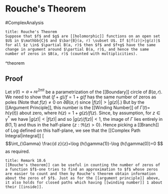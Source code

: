 # Rouche's Theorem
#ComplexAnalysis 

```ad-theorem
title: Rouche's Theorem
Suppose that $f$ and $g$ are [[holomorphic]] functions on an open set $U$ in $\mathbb{C}$ and $\bar{B}(a, r) \subset U$. If $|f(z)|>|g(z)|$ for all $z \in$ $\partial B(a, r)$ then $f$ and $f+g$ have the same change in argument around $\partial B(a, r)$, and hence the same number of zeros in $B(a, r)$ (counted with multiplicities).
```
^theorem

## Proof
Let $\gamma(t)=a+r e^{2 \pi i t}$ be a parametrization of the [[Boundary]] circle of $B(a, r)$. We need to show that $(f+g) / f=1+g / f$ has the same number of zeros as poles (Note that $f(z) \neq 0$ on $\partial B(a, r)$ since $|f(z)|>|g(z)|$.) But by the [[Argument Principle]], this number is the [[Winding Number]] of $\Gamma(t)=$ $h(\gamma(t))$ about zero, where $h(z)=1+g(z) / f(z)$. Since, by assumption, for $z \in \gamma^{*}$ we have $|g(z)|<|f(z)|$ and so $|g(z) / f(z)|<1$, the image of $\Gamma$ lies entirely in $B(1,1)$ and thus in the half-plane $\{z: \Re(z)>0\}$. Hence picking a [[Branch]] of Log defined on this half-plane, we see that the [[Complex Path Integral|integral]] [
$$\int_{\Gamma} \frac{d z}{z}=\log (h(\gamma(1))-\log (h(\gamma(0))=0
$$
as required.
```ad-remark
title: Remark 10.6
[[Rouche's theorem]] can be useful in counting the number of zeros of a function $f$-one tries to find an approximation to $f$ whose zeros are easier to count and then by Rouche's theorem obtain information about the zeros of $f$. Just as for the [[argument principle]] above, it also holds for closed paths which having [[winding number]] 1 about their [[inside]].
```